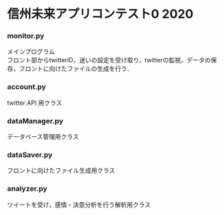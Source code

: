 # 信州未来アプリコンテスト0 2020

### monitor.py  
メインプログラム  
フロント部からtwitterID，迷いの設定を受け取り，twitterの監視，データの保存，フロントに向けたファイルの生成を行う．

### account.py  
twitter API 用クラス  

### dataManager.py  
データベース管理用クラス  

### dataSaver.py
フロントに向けたファイル生成用クラス

### analyzer.py
ツイートを受け，感情・決意分析を行う解析用クラス
